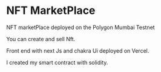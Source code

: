 # NFT MarketPlace

NFT marketPlace deployed on the Polygon Mumbai Testnet

You can create and sell Nft.

Front end with next Js and chakra Ui deployed on Vercel.

I created my smart contract with solidity.
